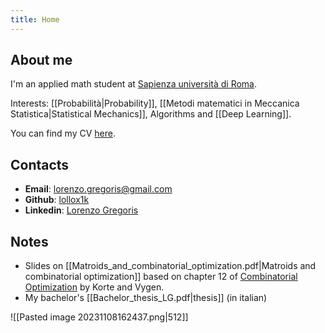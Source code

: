```yaml
---
title: Home
---
```

## About me
I'm an applied math student at [Sapienza università di Roma](https://www.uniroma1.it/en/pagina-strutturale/home).

Interests: [[Probabilità|Probability]], [[Metodi matematici in Meccanica Statistica|Statistical Mechanics]], Algorithms and [[Deep Learning]].

You can find my CV [here](cv.pdf).

## Contacts
- **Email**: lorenzo.gregoris@gmail.com
- **Github**: [lollox1k](https://github.com/lollox1k)
- **Linkedin**: [Lorenzo Gregoris](https://www.linkedin.com/in/lorenzo-gregoris-2a9b55136/)

## Notes
- Slides on [[Matroids_and_combinatorial_optimization.pdf|Matroids and combinatorial optimization]] based on chapter 12 of [Combinatorial Optimization](https://link.springer.com/book/10.1007/978-3-662-56039-6) by Korte and Vygen.
- My bachelor's [[Bachelor_thesis_LG.pdf|thesis]] (in italian)


![[Pasted image 20231108162437.png|512]]   
